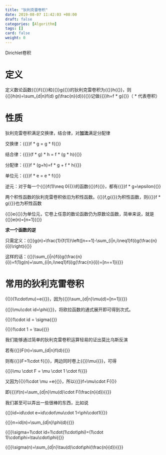 ```yaml
---
title: "狄利克雷卷积"
date: 2019-08-07 11:42:03 +08:00
draft: false
categories: [Algorithm]
tags: []
card: false
weight: 0
---
```


Dirichlet卷积

<!--more-->

# 定义

定义数论函数{{<latex>}}f{{</latex>}}和{{<latex>}}g{{</latex>}}的狄利克雷卷积为{{<latex>}}h{{</latex>}}，则{{<latex>}}h(n)=\sum_{d|n}f(d) g(\frac{n}{d}){{</latex>}}记做{{<latex>}}h=f * g{{</latex>}}（ * 代表卷积）

# 性质

狄利克雷卷积满足交换律，结合律，对**加法**满足分配律

交换律：{{<latex>}}f * g = g * f{{</latex>}}

结合律：{{<latex>}}(f * g) * h = f * (g * h){{</latex>}}

分配律：{{<latex>}}f * (g+h)=f * g + f * h{{</latex>}}

单位元：{{<latex>}}f * e = e * f{{</latex>}}

逆元：对于每一个{{<latex>}}f(1)\neq 0{{</latex>}}的函数{{<latex>}}f{{</latex>}}，都有{{<latex>}}f * g=\epsilon{{</latex>}}

两个积性函数的狄利克雷卷积依旧为积性函数。{{<latex>}}f,g{{</latex>}}为积性函数，则{{<latex>}}f * g{{</latex>}}也为积性函数



{{<latex>}}e{{</latex>}}为单位元，它卷上任意的数论函数仍为原数论函数，简单来说，就是{{<latex>}}e(n)=[n=1]{{</latex>}}



**求一个函数的逆**

只需定义：{{<latex>}}g(n)=\frac{1}{f(1)}\left([n==1]-\sum_{i|n,i\neq1}f(i)g(\frac{n}{i})\right){{</latex>}}

这样的话：{{<latex>}}\sum_{i|n}f(i)g(\frac{n}{i})=f(1)g(n)+\sum_{i|n,i\neq1}f(i)g(\frac{n}{i})=[n==1]{{</latex>}}

# 常用的狄利克雷卷积

{{<latex>}}(1\cdot\mu)=e{{</latex>}}，因为{{<latex>}}\sum_{d|n}\mu(d)=[n=1]{{</latex>}}

{{<latex>}}\mu\cdot id=\phi{{</latex>}}，将欧拉函数的通式展开即可得到次式。

{{<latex>}}1\cdot id = \sigma{{</latex>}}

{{<latex>}}1\cdot 1 = \tau{{</latex>}}



我们能够通过简单的狄利克雷卷积运算轻易的证出莫比乌斯反演

若有{{<latex>}}F(n)=\sum_{d|n}f(d){{</latex>}}

则有{{<latex>}}F=1\cdot f{{</latex>}}，两边同时卷上{{<latex>}}\mu{{</latex>}}，可得

{{<latex>}}\mu \cdot F = \mu \cdot 1 \cdot f{{</latex>}}

又因为{{<latex>}}1\cdot \mu =e{{</latex>}}，所以{{<latex>}}f=\mu\cdot F{{</latex>}}

即{{<latex>}}f(n)=\sum_{d|n}\mu(d)\cdot F(\frac{n}{d}){{</latex>}}

我们甚至可以弄出一些很棒的东西，比如说

{{<latex>}}id=id\cdot e=id\cdot\mu\cdot 1=\phi\cdot1{{</latex>}}

{{<latex>}}n=id(n)=\sum_{d|n}\phi(d){{</latex>}}

{{<latex>}}\sigma=1\cdot id=1\cdot(1\cdot\phi)=(1\cdot 1)\cdot\phi=\tau\cdot\phi{{</latex>}}

{{<latex>}}\sigma(n)=\sum_{d|n}\tau(d)\cdot\phi(\frac{n}{d}){{</latex>}}



